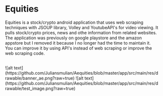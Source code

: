 # Equities
Equities is a stock/crypto android application that uses web scraping techniques with JSOUP library, Volley and YoutubeAPI's for video viewing.
It pulls stock/crypto prices, news and othe information from related websites.
<br>
The application was previously on google playstore and the amazon appstore but I removed it because I no longer had the time to maintain it.
You can improve it by using API's instead of web scraping or improve the web scraping code.

<br>
![alt text](https://github.com/Juliansmulian/Aequities/blob/master/app/src/main/res/drawable/banner_ae.png?raw=true)
![alt text](https://github.com/Juliansmulian/Aequities/blob/master/app/src/main/res/drawable/test_image.png?raw=true)
